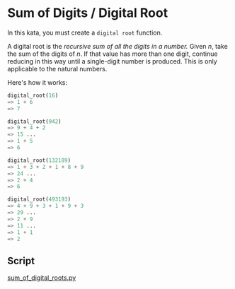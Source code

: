 # Sum of Digits / Digital Root

In this kata, you must create a `digital root` function.

A digital root is the *recursive sum of all the digits in a number.* Given *n*, take the sum of the digits of *n*. If that value has more than one digit, continue reducing in this way until a single-digit number is produced. This is only applicable to the natural numbers.

Here's how it works:

```python
digital_root(16)
=> 1 + 6
=> 7

digital_root(942)
=> 9 + 4 + 2
=> 15 ...
=> 1 + 5
=> 6

digital_root(132189)
=> 1 + 3 + 2 + 1 + 8 + 9
=> 24 ...
=> 2 + 4
=> 6

digital_root(493193)
=> 4 + 9 + 3 + 1 + 9 + 3
=> 29 ...
=> 2 + 9
=> 11 ...
=> 1 + 1
=> 2
```

## Script

[sum_of_digital_roots.py](https://github.com/nestorivanmo/Codewars/tree/master/SumOfDigits-DigitalRoot/sum_of_digital_roots.py)